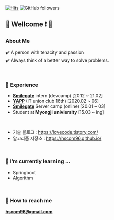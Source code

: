 [![Hits](https://hits.seeyoufarm.com/api/count/incr/badge.svg?url=https%3A%2F%2Fgithub.com%2Fhscom96%2Fhit-counter&count_bg=%2379C83D&title_bg=%23555555&icon=atom.svg&icon_color=%23E7E7E7&title=hits&edge_flat=false)](https://hits.seeyoufarm.com)
![GitHub followers](https://img.shields.io/github/followers/hscom96?label=Follow&style=social)
## 👋 Wellcome :exclamation: 👋

### About Me

:heavy_check_mark: A person with tenacity and passion </br>
:heavy_check_mark: Always think of a better way to solve problems.


</br>

### 🔭 Experience

- __[Smilegate](https://www.smilegate.com/ko/main/main.asp)__ intern (devcamp)     [20.12 ~ 21.02]
- __[YAPP](http://yapp.co.kr/)__ (IT union club 16th)           [2020.02 ~ 06]
- __[Smilegate](https://www.smilegate.com/ko/main/main.asp)__ Server camp (online) [20.01 ~ 03]
- Student at __Myongji univiersity__ [15.03 ~ ing]

</br>

- 기술 블로그 : https://lovecode.tistory.com/
- 알고리즘 저장소 : https://hscom96.github.io/

</br>

### 🌱 I’m currently learning ...
- Springboot
- Algorithm

</br>

### :e-mail: How to reach me 

 **hscom96@gmail.com**
